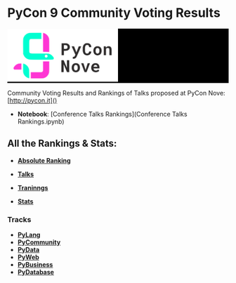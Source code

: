 # PyCon 9 Community Voting Results #

<div style="background-color:#000"> 
    <img src='logos/pycon9.png' width='50%' />
</div>

Community Voting Results and Rankings of Talks proposed at PyCon Nove: [http://pycon.it]()

* **Notebook**: [Conference Talks Rankings](Conference Talks Rankings.ipynb)

## All the Rankings & Stats: ##
* [**Absolute Ranking**](https://gist.github.com/ernestoarbitrio/8127ee3640475979999cf07ee973f1f6#community-voting-results)

* [**Talks**](https://gist.github.com/ernestoarbitrio/8127ee3640475979999cf07ee973f1f6#talks)
* [**Traninngs**](https://gist.github.com/leriomaggio/3762d7e50d208d26c192fff5c6faa813#trainings)
* [**Stats**](https://gist.github.com/leriomaggio/3762d7e50d208d26c192fff5c6faa813#stats)

### Tracks

*  [**PyLang**](https://gist.github.com/leriomaggio/3762d7e50d208d26c192fff5c6faa813#pylang)
* [**PyCommunity**](https://gist.github.com/leriomaggio/3762d7e50d208d26c192fff5c6faa813#pycommunity)
*  [**PyData**](https://gist.github.com/leriomaggio/3762d7e50d208d26c192fff5c6faa813#pydata)
*  [**PyWeb**](https://gist.github.com/leriomaggio/3762d7e50d208d26c192fff5c6faa813#pyweb)
* [**PyBusiness**](https://gist.github.com/leriomaggio/3762d7e50d208d26c192fff5c6faa813#pybusiness)
* [**PyDatabase**](https://gist.github.com/leriomaggio/3762d7e50d208d26c192fff5c6faa813#pydb)
